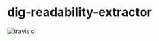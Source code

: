 # dig-readability-extractor
![travis ci](https://travis-ci.org/usc-isi-i2/dig-readability-extractor.svg?branch=master)
